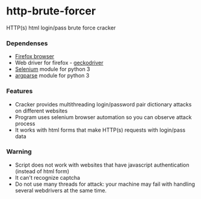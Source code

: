# http-brute-forcer
HTTP(s) html login/pass  brute force cracker

### Dependenses

 * [Firefox browser](https://www.mozilla.org/en-US/firefox/)
 * Web driver for firefox - [geckodriver](https://github.com/mozilla/geckodriver/releases)
 * [Selenium](https://docs.seleniumhq.org/) module for python 3
 * [argparse](https://pypi.org/project/argparse/) module for python 3
 

### Features

* Cracker provides multithreading login/password pair dictionary attacks on different websites
* Program uses selenium browser automation so you can observe attack process
* It works with html forms that make HTTP(s) requests with login/pass data

### Warning

* Script does not work with websites that have javascript authentication (instead of html form)
* It can't recognize captcha
* Do not use many threads for attack: your machine may fail with handling several webdrivers at the same time.

